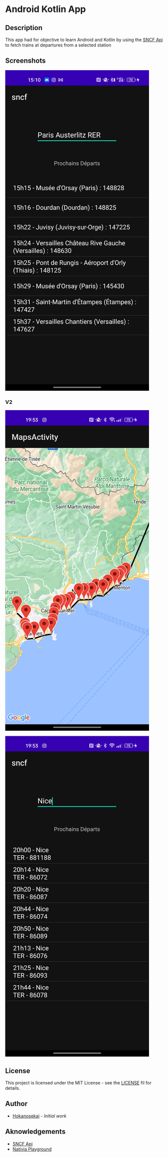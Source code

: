 # Android Kotlin App

## Description

This app had for objective to learn Android and Kotlin by using the [SNCF Api](https://numerique.sncf.com/startup/api/) to fetch trains at departures from a selected station

## Screenshots

![screen](./images/1.jpg)

### V2

![screen](./images/v2_1.jpg)

![screen](./images/v2_2.jpg)

## License

This project is licensed under the MIT License - see the [LICENSE](LICENSE) fil for details.

## Author

- [Hokanosekai](https://github.com/Hokanosekai) - _Initial work_

## Aknowledgements

- [SNCF Api](https://numerique.sncf.com/startup/api/)
- [Nativia Playground](https://playground.nativia.io)
